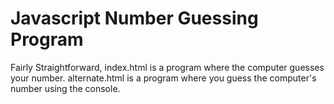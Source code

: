 # Javascript Number Guessing Program
Fairly Straightforward, index.html is a program where the computer guesses your number. alternate.html is a program where you guess the computer's number using the console.
